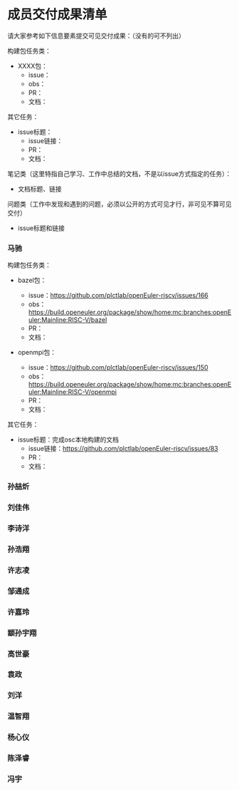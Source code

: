 # 成员交付成果清单

请大家参考如下信息要素提交可见交付成果：（没有的可不列出）

构建包任务类：

- XXXX包：
  - issue：
  - obs：
  - PR：
  - 文档：

其它任务：

- issue标题：
  - issue链接：
  - PR：
  - 文档：

笔记类（这里特指自己学习、工作中总结的文档，不是以issue方式指定的任务）：

- 文档标题、链接

问题类（工作中发现和遇到的问题，必须以公开的方式可见才行，非可见不算可见交付）

- issue标题和链接



### 马驰

构建包任务类：

- bazel包：
  - issue：https://github.com/plctlab/openEuler-riscv/issues/166
  - obs：https://build.openeuler.org/package/show/home:mc:branches:openEuler:Mainline:RISC-V/bazel
  - PR：
  - 文档：
  
- openmpi包：
  - issue：https://github.com/plctlab/openEuler-riscv/issues/150
  - obs：https://build.openeuler.org/package/show/home:mc:branches:openEuler:Mainline:RISC-V/openmpi
  - PR：
  - 文档：

其它任务：

- issue标题：完成osc本地构建的文档
  - issue链接：https://github.com/plctlab/openEuler-riscv/issues/83
  - PR：
  - 文档：




### 孙喆炘



### 刘佳伟



### 李诗洋




### 孙浩翔





### 许志凌





### 邹通成





### 许嘉玲





### 颛孙宇翔 



### 高世豪





### 袁政





### 刘洋





### 温智翔



### 杨心仪



### 陈泽睿



### 冯宇

